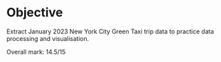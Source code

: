 # Objective
Extract January 2023 New York City Green Taxi trip data to practice data processing and visualisation.

Overall mark: 14.5/15
